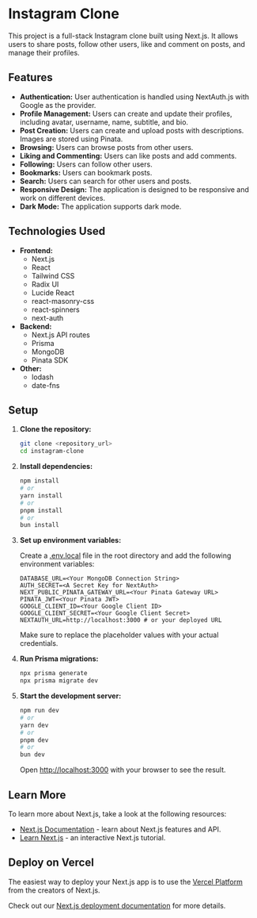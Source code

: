 # Instagram Clone

This project is a full-stack Instagram clone built using Next.js. It allows users to share posts, follow other users, like and comment on posts, and manage their profiles.

## Features

-   **Authentication:** User authentication is handled using NextAuth.js with Google as the provider.
-   **Profile Management:** Users can create and update their profiles, including avatar, username, name, subtitle, and bio.
-   **Post Creation:** Users can create and upload posts with descriptions. Images are stored using Pinata.
-   **Browsing:** Users can browse posts from other users.
-   **Liking and Commenting:** Users can like posts and add comments.
-   **Following:** Users can follow other users.
-   **Bookmarks:** Users can bookmark posts.
-   **Search:** Users can search for other users and posts.
-   **Responsive Design:** The application is designed to be responsive and work on different devices.
-   **Dark Mode:** The application supports dark mode.

## Technologies Used

-   **Frontend:**
    -   Next.js
    -   React
    -   Tailwind CSS
    -   Radix UI
    -   Lucide React
    -   react-masonry-css
    -   react-spinners
    -   next-auth
-   **Backend:**
    -   Next.js API routes
    -   Prisma
    -   MongoDB
    -   Pinata SDK
-   **Other:**
    -   lodash
    -   date-fns

## Setup

1.  **Clone the repository:**

    ```bash
    git clone <repository_url>
    cd instagram-clone
    ```

2.  **Install dependencies:**

    ```bash
    npm install
    # or
    yarn install
    # or
    pnpm install
    # or
    bun install
    ```

3.  **Set up environment variables:**

    Create a [.env.local](http://_vscodecontentref_/0) file in the root directory and add the following environment variables:

    ```
    DATABASE_URL=<Your MongoDB Connection String>
    AUTH_SECRET=<A Secret Key for NextAuth>
    NEXT_PUBLIC_PINATA_GATEWAY_URL=<Your Pinata Gateway URL>
    PINATA_JWT=<Your Pinata JWT>
    GOOGLE_CLIENT_ID=<Your Google Client ID>
    GOOGLE_CLIENT_SECRET=<Your Google Client Secret>
    NEXTAUTH_URL=http://localhost:3000 # or your deployed URL
    ```

    Make sure to replace the placeholder values with your actual credentials.

4.  **Run Prisma migrations:**

    ```bash
    npx prisma generate
    npx prisma migrate dev
    ```

5.  **Start the development server:**

    ```bash
    npm run dev
    # or
    yarn dev
    # or
    pnpm dev
    # or
    bun dev
    ```

    Open [http://localhost:3000](http://localhost:3000) with your browser to see the result.

## Learn More

To learn more about Next.js, take a look at the following resources:

-   [Next.js Documentation](https://nextjs.org/docs) - learn about Next.js features and API.
-   [Learn Next.js](https://nextjs.org/learn) - an interactive Next.js tutorial.

## Deploy on Vercel

The easiest way to deploy your Next.js app is to use the [Vercel Platform](https://vercel.com/new?utm_medium=default-template&filter=next.js&utm_source=create-next-app&utm_campaign=create-next-app-readme) from the creators of Next.js.

Check out our [Next.js deployment documentation](https://nextjs.org/docs/app/building-your-application/deploying) for more details.

